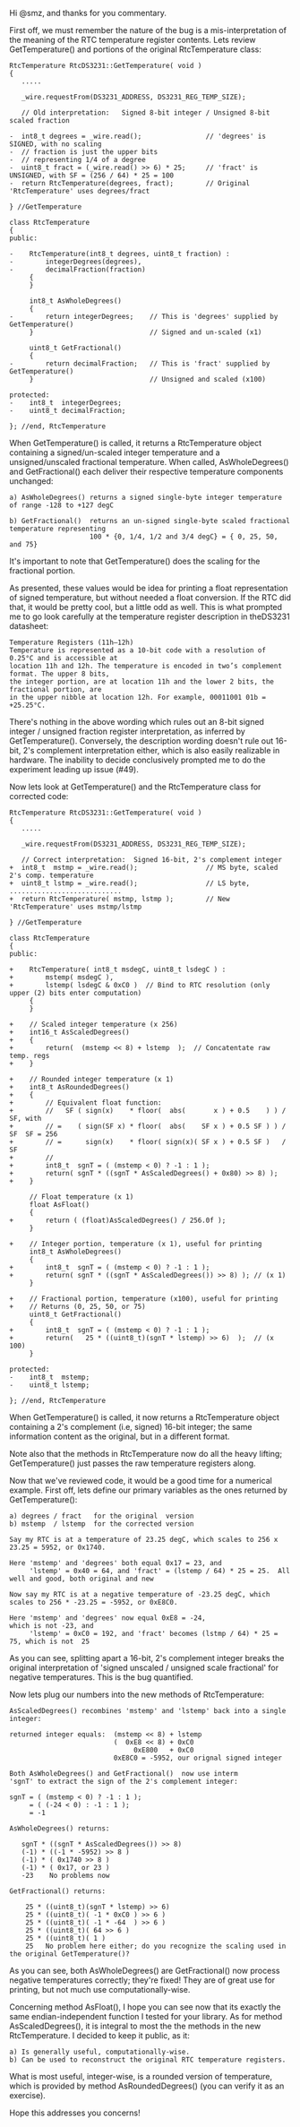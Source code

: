Hi @smz, and thanks for you commentary.

First off, we must remember the nature of the bug is a mis-interpretation of the meaning of the RTC temperature register contents. Lets review GetTemperature() and portions of the original RtcTemperature class:

```
RtcTemperature RtcDS3231::GetTemperature( void )
{
   .....

   _wire.requestFrom(DS3231_ADDRESS, DS3231_REG_TEMP_SIZE);

   // Old interpretation:   Signed 8-bit integer / Unsigned 8-bit scaled fraction

-  int8_t degrees = _wire.read();                // 'degrees' is SIGNED, with no scaling
-  // fraction is just the upper bits
-  // representing 1/4 of a degree
-  uint8_t fract = (_wire.read() >> 6) * 25;     // 'fract' is UNSIGNED, with SF = (256 / 64) * 25 = 100
-  return RtcTemperature(degrees, fract);        // Original 'RtcTemperature' uses degrees/fract

} //GetTemperature

class RtcTemperature
{
public:

-    RtcTemperature(int8_t degrees, uint8_t fraction) :
-        integerDegrees(degrees),
-        decimalFraction(fraction)
     {
     }

     int8_t AsWholeDegrees()
     {
-        return integerDegrees;    // This is 'degrees' supplied by GetTemperature()
     }                             // Signed and un-scaled (x1)

     uint8_t GetFractional()
     {
-        return decimalFraction;   // This is 'fract' supplied by GetTemperature()
     }                             // Unsigned and scaled (x100)
 
protected:
-    int8_t  integerDegrees;
-    uint8_t decimalFraction;

}; //end, RtcTemperature

```
When GetTemperature() is called, it returns a RtcTemperature object containing a signed/un-scaled integer temperature and a unsigned/unscaled fractional temperature. When called, AsWholeDegrees() and GetFractional() each deliver their respective temperature components unchanged:
```
a) AsWholeDegrees() returns a signed single-byte integer temperature of range -128 to +127 degC

b) GetFractional()  returns an un-signed single-byte scaled fractional temperature representing
                    100 * {0, 1/4, 1/2 and 3/4 degC} = { 0, 25, 50, and 75}
```
It's important to note that GetTemperature() does the scaling for the fractional portion.

As presented, these values would be idea for printing a float representation of signed temperature, but without needed a float conversion. If the RTC did that, it would be pretty cool, but a little odd as well. This is what prompted me to go look carefully at the temperature register description in theDS3231 datasheet:

```
Temperature Registers (11h–12h)
Temperature is represented as a 10-bit code with a resolution of 0.25°C and is accessible at
location 11h and 12h. The temperature is encoded in two’s complement format. The upper 8 bits,
the integer portion, are at location 11h and the lower 2 bits, the fractional portion, are
in the upper nibble at location 12h. For example, 00011001 01b = +25.25°C.
```

There's nothing in the above wording which rules out an 8-bit signed integer / unsigned fraction register interpretation, as inferred by GetTemperature(). Conversely, the description wording doesn't rule out 16-bit, 2's complement interpretation either, which is also easily realizable in hardware. The inability to decide conclusively prompted me to do the experiment leading up issue (#49).

Now lets look at GetTemperature() and the RtcTemperature class for corrected code:
```
RtcTemperature RtcDS3231::GetTemperature( void )
{
   .....

   _wire.requestFrom(DS3231_ADDRESS, DS3231_REG_TEMP_SIZE);

   // Correct interpretation:  Signed 16-bit, 2's complement integer
+  int8_t  mstmp = _wire.read();                 // MS byte, scaled 2's comp. temperature
+  uint8_t lstmp = _wire.read();                 // LS byte, ............................
+  return RtcTemperature( mstmp, lstmp );        // New 'RtcTemperature' uses mstmp/lstmp 

} //GetTemperature

class RtcTemperature
{
public:

+    RtcTemperature( int8_t msdegC, uint8_t lsdegC ) :
+        mstemp( msdegC ),
+        lstemp( lsdegC & 0xC0 )  // Bind to RTC resolution (only upper (2) bits enter computation)
     {
     }

+    // Scaled integer temperature (x 256)
+    int16_t AsScaledDegrees()
+    {
+        return(  (mstemp << 8) + lstemp  );  // Concatentate raw temp. regs 
+    }

+    // Rounded integer temperature (x 1)
+    int8_t AsRoundedDegrees()
+    {
+        // Equivalent float function:
+        //   SF ( sign(x)    * floor(  abs(       x ) + 0.5    ) ) / SF, with
+        // =    ( sign(SF x) * floor(  abs(    SF x ) + 0.5 SF ) ) / SF  SF = 256
+        // =      sign(x)    * floor( sign(x)( SF x ) + 0.5 SF )   / SF
+        //
+        int8_t  sgnT = ( (mstemp < 0) ? -1 : 1 );
+        return( sgnT * ((sgnT * AsScaledDegrees() + 0x80) >> 8) );
+    }

     // Float temperature (x 1)
     float AsFloat()
     {
+        return ( (float)AsScaledDegrees() / 256.0f );
     }

+    // Integer portion, temperature (x 1), useful for printing
     int8_t AsWholeDegrees()
     {
+        int8_t  sgnT = ( (mstemp < 0) ? -1 : 1 );
+        return( sgnT * ((sgnT * AsScaledDegrees()) >> 8) ); // (x 1)
     }
 
+    // Fractional portion, temperature (x100), useful for printing
+    // Returns (0, 25, 50, or 75)
     uint8_t GetFractional()
     {
+        int8_t  sgnT = ( (mstemp < 0) ? -1 : 1 );
+        return(   25 * ((uint8_t)(sgnT * lstemp) >> 6)  );  // (x 100)
     }

protected:
-    int8_t  mstemp;
-    uint8_t lstemp;

}; //end, RtcTemperature
```

When GetTemperature() is called, it now returns a RtcTemperature object containing a 2's complement (i.e, signed) 16-bit integer; the same information content as the original, but in a different format.

Note also that the methods in RtcTemperature now do all the heavy lifting; GetTemperature() just passes the raw temperature registers along.

Now that we've reviewed code, it would be a good time for a numerical example. First off, lets define our primary variables as the ones returned by GetTemperature():
```
a) degrees / fract   for the original  version
b) mstemp  / lstemp  for the corrected version
```
```
Say my RTC is at a temperature of 23.25 degC, which scales to 256 x 23.25 = 5952, or 0x1740.

Here 'mstemp' and 'degrees' both equal 0x17 = 23, and
     'lstemp' = 0x40 = 64, and 'fract' = (lstemp / 64) * 25 = 25.  All well and good, both original and new

Now say my RTC is at a negative temperature of -23.25 degC, which scales to 256 * -23.25 = -5952, or 0xE8C0.

Here 'mstemp' and 'degrees' now equal 0xE8 = -24,                       which is not -23, and
     'lstemp' = 0xC0 = 192, and 'fract' becomes (lstmp / 64) * 25 = 75, which is not  25
```
As you can see, splitting apart a 16-bit, 2's complement integer breaks the original interpretation of 'signed unscaled / unsigned scale fractional' for negative temperatures. This is the bug quantified.

Now lets plug our numbers into the new methods of RtcTemperature:
```
AsScaledDegrees() recombines 'mstemp' and 'lstemp' back into a single integer:

returned integer equals:  (mstemp << 8) + lstemp
                          (  0xE8 << 8) + 0xC0
                               0xE800   + 0xC0
                          0xE8C0 = -5952, our orignal signed integer

Both AsWholeDegrees() and GetFractional()  now use interm
'sgnT' to extract the sign of the 2's complement integer:

sgnT = ( (mstemp < 0) ? -1 : 1 );
     = ( (-24 < 0) : -1 : 1 );
     = -1

AsWholeDegrees() returns:

   sgnT * ((sgnT * AsScaledDegrees()) >> 8) 
   (-1) * ((-1 * -5952) >> 8 )
   (-1) * ( 0x1740 >> 8 )
   (-1) * ( 0x17, or 23 )
   -23    No problems now

GetFractional() returns:

    25 * ((uint8_t)(sgnT * lstemp) >> 6)
    25 * ((uint8_t)( -1 * 0xC0 ) >> 6 )
    25 * ((uint8_t)( -1 * -64  ) >> 6 )
    25 * ((uint8_t)( 64 >> 6 )
    25 * ((uint8_t)( 1 )
    25   No problem here either; do you recognize the scaling used in the original GetTemperature()?
```
As you can see, both AsWholeDegrees() are GetFractional() now process negative temperatures correctly; they're fixed! They are of great use for printing, but not much use computationally-wise.

Concerning method AsFloat(), I hope you can see now that its exactly the same endian-independent function I tested for your library. As for method AsScaledDegrees(), it is integral to most the the methods in the new RtcTemperature. I decided to keep it public, as it:
```
a) Is generally useful, computationally-wise.
b) Can be used to reconstruct the original RTC temperature registers.
```

What is most useful, integer-wise, is a rounded version of temperature, which is provided by method AsRoundedDegrees() (you can verify it as an exercise).

Hope this addresses you concerns!
